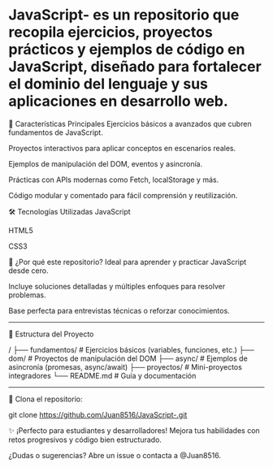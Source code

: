 # JavaScript- es un repositorio que recopila ejercicios, proyectos prácticos y ejemplos de código en JavaScript, diseñado para fortalecer el dominio del lenguaje y sus aplicaciones en desarrollo web.

🚀 Características Principales
Ejercicios básicos a avanzados que cubren fundamentos de JavaScript.

Proyectos interactivos para aplicar conceptos en escenarios reales.

Ejemplos de manipulación del DOM, eventos y asincronía.

Prácticas con APIs modernas como Fetch, localStorage y más.

Código modular y comentado para fácil comprensión y reutilización.

🛠️ Tecnologías Utilizadas
JavaScript

HTML5

CSS3

🌟 ¿Por qué este repositorio?
Ideal para aprender y practicar JavaScript desde cero.

Incluye soluciones detalladas y múltiples enfoques para resolver problemas.

Base perfecta para entrevistas técnicas o reforzar conocimientos.

---------------------------------------------------------------------------------------

📂 Estructura del Proyecto

/
├── fundamentos/       # Ejercicios básicos (variables, funciones, etc.)
├── dom/               # Proyectos de manipulación del DOM
├── async/             # Ejemplos de asincronía (promesas, async/await)
├── proyectos/         # Mini-proyectos integradores
└── README.md          # Guía y documentación

---------------------------------------------------------------------------------------

🔗 Clona el repositorio:

git clone https://github.com/Juan8516/JavaScript-.git

✨ ¡Perfecto para estudiantes y desarrolladores! Mejora tus habilidades con retos progresivos y código bien estructurado.

¿Dudas o sugerencias? Abre un issue o contacta a @Juan8516.
